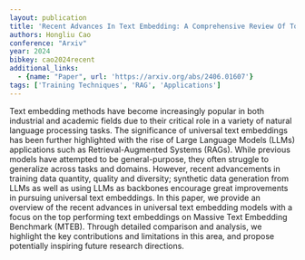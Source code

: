 ```yaml
---
layout: publication
title: 'Recent Advances In Text Embedding: A Comprehensive Review Of Top-performing Methods On The MTEB Benchmark'
authors: Hongliu Cao
conference: "Arxiv"
year: 2024
bibkey: cao2024recent
additional_links:
  - {name: "Paper", url: 'https://arxiv.org/abs/2406.01607'}
tags: ['Training Techniques', 'RAG', 'Applications']
---
```

Text embedding methods have become increasingly popular in both industrial
and academic fields due to their critical role in a variety of natural language
processing tasks. The significance of universal text embeddings has been
further highlighted with the rise of Large Language Models (LLMs) applications
such as Retrieval-Augmented Systems (RAGs). While previous models have
attempted to be general-purpose, they often struggle to generalize across tasks
and domains. However, recent advancements in training data quantity, quality
and diversity; synthetic data generation from LLMs as well as using LLMs as
backbones encourage great improvements in pursuing universal text embeddings.
In this paper, we provide an overview of the recent advances in universal text
embedding models with a focus on the top performing text embeddings on Massive
Text Embedding Benchmark (MTEB). Through detailed comparison and analysis, we
highlight the key contributions and limitations in this area, and propose
potentially inspiring future research directions.
